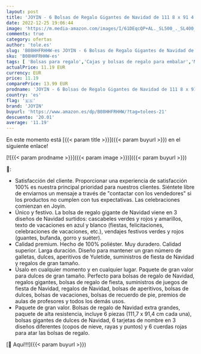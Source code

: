 ```yaml
---
layout: post
title: 'JOYIN - 6 Bolsas de Regalo Gigantes de Navidad de 111 8 x 91 4 cm con lazos y etiquetas de regalo para regalos navideños  Heavy Duty Party Favor Goodie Suministros Bolsas para Holiday Treats Regalos'
date: 2022-12-25 19:06:44
image: 'https://m.media-amazon.com/images/I/61DEqcQP+AL._SL500_._SL400_.jpg'
comments: true
category: ofertas
author: 'tole.es'
slug: 'B08HHFRHHW-es JOYIN - 6 Bolsas de Regalo Gigantes de Navidad de 111 8 x...'
sku: 'B08HHFRHHW-es'
tags: [ 'Bolsas para regalo','Cajas y bolsas de regalo para embalar','Material de embalaje','Oficina y papelería','Sobres y suministros para el correo','joyin','navidad','🇪🇸', ]
actualPrice: 11.19 EUR
currency: EUR
price: 11.19
comparePrice: 13.99 EUR
prodname: 'JOYIN - 6 Bolsas de Regalo Gigantes de Navidad de 111 8 x 91 4 cm con lazos y etiquetas de regalo para regalos navideños  Heavy Duty Party Favor Goodie Suministros Bolsas para Holiday Treats Regalos'
country: 'es'
flag: '🇪🇸'
brand: 'JOYIN'
buyurl: 'https://www.amazon.es/dp/B08HHFRHHW/?tag=tolees-21'
descuento: '20.01'
average: '11.19'
---
```


En este momento está [{{< param title >}}]({{< param buyurl >}}) en el siguiente enlace!

[![{{< param prodname >}}]({{< param image >}})]({{< param buyurl >}})

🔎:

- Satisfacción del cliente. Proporcionar una experiencia de satisfacción 100% es nuestra principal prioridad para nuestros clientes. Siéntete libre de enviarnos un mensaje a través de "contactar con los vendedores" si los productos no cumplen con tus expectativas. Las celebraciones comienzan en Joyin.
- Único y festivo. La bolsa de regalo gigante de Navidad viene en 3 diseños de Navidad surtidos: cascabeles verdes y rojos y amarillos, texto de vacaciones en azul y blanco (fiestas, felicitaciones, celebraciones de vacaciones, etc.), vendajes festivos verdes y rojos (guantes, bufanda, gorro y suéter).
- Calidad premium. Hecho de 100% poliéster. Muy duradero. Calidad superior. Larga duración. Diseño para mantener un gran número de galletas, dulces, aperitivos de Yuletide, suministros de fiesta de Navidad y regalos de gran tamaño.
- Úsalo en cualquier momento y en cualquier lugar. Paquete de gran valor para dulces de gran tamaño. Perfecto para bolsas de regalo de Navidad, regalos gigantes, bolsas de regalo de fiesta, suministros de juegos de fiesta de Navidad, regalos de Navidad, bolsas de aperitivos, bolsas de dulces, bolsas de vacaciones, bolsas de recuerdo de pie, premios de aulas de profesores y todos los demás usos.
- Paquete de gran valor. Bolsas de regalo de Navidad extra grandes, paquete de alta resistencia, incluye 6 piezas (111,7 x 91,4 cm cada una), bolsas gigantes de dulces de Navidad, 6 tarjetas de nombre en 3 diseños diferentes (copos de nieve, rayas y puntos) y 6 cuerdas rojas para atar las bolsas de regalo.

[🛒 Aquí!!!]({{< param buyurl >}})
